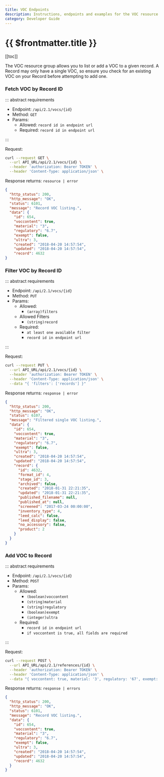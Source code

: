 ```yaml
---
title: VOC Endpoints
description: Instructions, endpoints and examples for the VOC resource group.
category: Developer Guide
---
```


# {{ $frontmatter.title }}

[[toc]]

The VOC resource group allows you to list or add a VOC to a given record. A Record may only have a single VOC, so ensure you check for an existing VOC on your Record before attempting to add one.

### Fetch VOC by Record ID

::: abstract requirements

- Endpoint: `/api/2.1/vocs/{id}`
- Method: `GET`
- Params:
  - Allowed: `record id in endpoint url`
  - Required: `record id in endpoint url`

:::

Request:

```bash
curl --request GET \
  --url API_URL/api/2.1/vocs/{id} \
  --header 'authorization: Bearer TOKEN' \
  --header 'Content-Type: application/json' \
```

Response returns: `resource | error`

```json
{
  "http_status": 200,
  "http_message": "OK",
  "status": 6101,
  "message": "Record VOC listing.",
  "data": {
    "id": 654,
    "voccontent": true,
    "material": "3",
    "regulatory": "6.7",
    "exempt": false,
    "ultra": 3,
    "created": "2018-04-20 14:57:54",
    "updated": "2018-04-20 14:57:54",
    "record": 4632
}
```

### Filter VOC by Record ID

::: abstract requirements

- Endpoint: `/api/2.1/vocs/{id}`
- Method: `PUT`
- Params:
  - Allowed:
    - `(array)filters`
  - Allowed Filters
    - `(string)record`
  - Required:
    - `at least one available filter`
    - `record id in endpoint url`

:::

Request:

```bash
curl --request PUT \
  --url API_URL/api/2.1/vocs/{id} \
  --header 'authorization: Bearer TOKEN' \
  --header 'Content-Type: application/json' \
  --data "{ 'filters': ['records'] }"
```

Response returns: `response | error`

```json hl_lines="15"
{
  "http_status": 200,
  "http_message": "OK",
  "status": 6107,
  "message": "Filtered single VOC listing.",
  "data": {
    "id": 654,
    "voccontent": true,
    "material": "3",
    "regulatory": "6.7",
    "exempt": false,
    "ultra": 3,
    "created": "2018-04-20 14:57:54",
    "updated": "2018-04-20 14:57:54",
    "record": {
      "id": 4632,
      "format_id": 4,
      "stage_id": 3,
      "archived": false,
      "created": "2018-01-31 22:21:35",
      "updated": "2018-01-31 22:21:35",
      "published_filename": null,
      "published_at": null,
      "screened": "2017-03-24 00:00:00",
      "inventory_type": 4,
      "leed_calc": false,
      "leed_display": false,
      "no_accessory": false,
      "product": 2
    }
  }
}
```

### Add VOC to Record

::: abstract requirements

- Endpoint: `/api/2.1/vocs/{id}`
- Method: `POST`
- Params:
  - Allowed:
    - `(boolean)voccontent`
    - `(string)material`
    - `(string)regulatory`
    - `(boolean)exempt`
    - `(integer)ultra`
  - Required:
    - `record id in endpoint url`
    - `if voccontent is true, all fields are required`

:::

Request:

```bash
curl --request POST \
  --url API_URL/api/2.1/references/{id} \
  --header 'authorization: Bearer TOKEN' \
  --header 'Content-Type: application/json' \
  --data "{ voccontent: true, material: '3', regulatory: '67', exempt: false, ultra: 3 }" \
```

Response returns: `response | errors`

```json
{
  "http_status": 200,
  "http_message": "OK",
  "status": 6101,
  "message": "Record VOC listing.",
  "data": {
    "id": 654,
    "voccontent": true,
    "material": "3",
    "regulatory": "6.7",
    "exempt": false,
    "ultra": 3,
    "created": "2018-04-20 14:57:54",
    "updated": "2018-04-20 14:57:54",
    "record": 4632
  }
}
```
